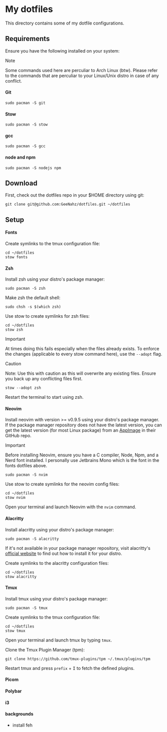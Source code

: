 # My dotfiles

This directory contains some of my dotfile configurations.

## Requirements

Ensure you have the following installed on your system:
> [!NOTE]
> Some commands used here are perculiar to Arch Linux (btw). Please refer to the commands that are perculiar to your Linux/Unix distro in case of any conflict.

#### Git

```
sudo pacman -S git
```

#### Stow

```
sudo pacman -S stow
```

#### gcc

```
sudo pacman -S gcc
```

#### node and npm

```
sudo pacman -S nodejs npm
```

## Download

First, check out the dotfiles repo in your $HOME directory using git:

```
git clone git@github.com:GeeNahz/dotfiles.git ~/dotfiles
```

## Setup

#### Fonts
Create symlinks to the tmux configuration file:

```
cd ~/dotfiles
stow fonts
```

#### Zsh
Install zsh using your distro's package manager:

```
sudo pacman -S zsh
```

Make zsh the default shell:
```
sudo chsh -s $(which zsh)
```

Use stow to create symlinks for zsh files:

```
cd ~/dotfiles
stow zsh
```

> [!IMPORTANT]
> At times doing this fails especially when the files already exists. To enforce the changes (applicable to every stow command here), use the ```--adopt``` flag.

> [!CAUTION]
>Note: Use this with caution as this will overwrite any existing files. Ensure you back up any conflicting files first. 
>```
>stow --adopt zsh
>```

Restart the terminal to start using zsh.

#### Neovim
Install neovim with version >= v0.9.5 using your distro's package manager. If the package manager repository does not have the latest version, you can get the latest version (for most Linux package) from an [AppImage](https://github.com/neovim/neovim/blob/master/INSTALL.md#appimage-universal-linux-package) in their GitHub repo.

> [!IMPORTANT]
> Before installing Neovim, ensure you have a C compiler, Node, Npm, and a Nerd font installed. I personally use Jetbrains Mono which is the font in the fonts dotfiles above.

```
sudo pacman -S nvim
```

Use stow to create symlinks for the neovim config files:

```
cd ~/dotfiles
stow nvim
```

Open your terminal and launch Neovim with the ```nvim``` command.

#### Alacritty
Install alacritty using your distro's package manager:

```
sudo pacman -S alacritty
```
If it's not available in your package manager repository, visit alacritty's [official website](https://alacritty.org/) to find out how to install it for your distro.

Create symlinks to the alacritty configuration files:

```
cd ~/dotfiles
stow alacritty
```

#### Tmux
Install tmux using your distro's package manager:

```
sudo pacman -S tmux
```

Create symlinks to the tmux configuration file:

```
cd ~/dotfiles
stow tmux
```

Open your terminal and launch tmux by typing ```tmux```.

Clone the Tmux Plugin Manager (tpm):

```
git clone https://github.com/tmux-plugins/tpm ~/.tmux/plugins/tpm
```

Restart tmux and press ```prefix``` + <kbd>I</kbd> to fetch the defined plugins.

#### Picom

#### Polybar

#### i3

#### backgrounds
- install feh
